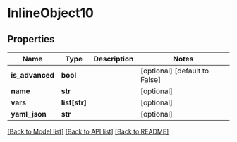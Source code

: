 # InlineObject10

## Properties
Name | Type | Description | Notes
------------ | ------------- | ------------- | -------------
**is_advanced** | **bool** |  | [optional] [default to False]
**name** | **str** |  | [optional] 
**vars** | **list[str]** |  | [optional] 
**yaml_json** | **str** |  | [optional] 

[[Back to Model list]](../README.md#documentation-for-models) [[Back to API list]](../README.md#documentation-for-api-endpoints) [[Back to README]](../README.md)


